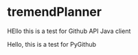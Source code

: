 # tremendPlanner

HEllo this is a test for Github API Java client 

Hello, this is a test for PyGithub 
